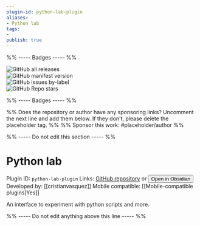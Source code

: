 ```yaml
---
plugin-id: python-lab-plugin
aliases:
- Python lab
tags: 
- 
publish: true
---
```


%% ----- Badges ----- %%

![GitHub all releases](https://img.shields.io/github/downloads/cristianvasquez/obsidian-lab/total?color=573E7A&logo=github&style=for-the-badge)   
![GitHub manifest version](https://img.shields.io/github/manifest-json/v/cristianvasquez/obsidian-lab?color=573E7A&logo=github&style=for-the-badge)   
![GitHub issues by-label](https://img.shields.io/github/issues/cristianvasquez/obsidian-lab/help%20wanted?color=573E7A&logo=github&style=for-the-badge)   
![GitHub Repo stars](https://img.shields.io/github/stars/cristianvasquez/obsidian-lab?color=573E7A&logo=github&style=for-the-badge)

%% ----- Badges ----- %%

%% Does the repository or author have any sponsoring links? Uncomment the next line and add them below. If they don't, please delete the placeholder tag. %%
%% Sponsor this work: #placeholder/author %%

%% ----- Do not edit this section ----- %%

# Python lab

Plugin ID: `python-lab-plugin`
Links: [GitHub repository](https://github.com/cristianvasquez/obsidian-lab) or [<button id=HH>Open in Obsidian</button>](obsidian://goto-plugin?id=python-lab-plugin)
Developed by: [[cristianvasquez]]
Mobile compatible: [[Mobile-compatible plugins|Yes]]

An interface to experiment with python scripts and more.

%% ----- Do not edit anything above this line ----- %% 
